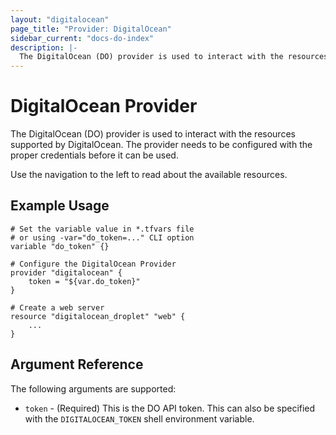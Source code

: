 ```yaml
---
layout: "digitalocean"
page_title: "Provider: DigitalOcean"
sidebar_current: "docs-do-index"
description: |-
  The DigitalOcean (DO) provider is used to interact with the resources supported by DigitalOcean. The provider needs to be configured with the proper credentials before it can be used.
---
```


# DigitalOcean Provider

The DigitalOcean (DO) provider is used to interact with the
resources supported by DigitalOcean. The provider needs to be configured
with the proper credentials before it can be used.

Use the navigation to the left to read about the available resources.

## Example Usage

```
# Set the variable value in *.tfvars file
# or using -var="do_token=..." CLI option
variable "do_token" {}

# Configure the DigitalOcean Provider
provider "digitalocean" {
    token = "${var.do_token}"
}

# Create a web server
resource "digitalocean_droplet" "web" {
    ...
}
```

## Argument Reference

The following arguments are supported:

* `token` - (Required) This is the DO API token. This can also be specified
  with the `DIGITALOCEAN_TOKEN` shell environment variable.

